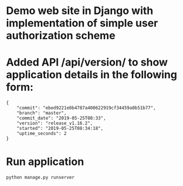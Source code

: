 # Demo web site in Django with implementation of simple user authorization scheme

# Added API /api/version/ to show application details in the following form:

```
{
    "commit": "ebed9221e0b4787a400622919cf34459a0b51b77",
    "branch": "master",
    "commit_date": "2019-05-25T08:33",
    "version": "release_v1.16.2",
    "started": "2019-05-25T08:34:18",
    "uptime_seconds": 2
}
```

# Run application
```
python manage.py runserver